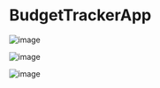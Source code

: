 # BudgetTrackerApp


![image](https://github.com/mutukuian/BudgetTrackerApp/assets/94617040/0ccc2dcb-b933-4ab0-994d-7ebc1c8cf8e3)



![image](https://github.com/mutukuian/BudgetTrackerApp/assets/94617040/0769a883-e054-4a18-9f15-e2f2854dca7d)


![image](https://github.com/mutukuian/BudgetTrackerApp/assets/94617040/dfe4d90b-c3e0-4a7e-a5e2-88ce956610fb)
